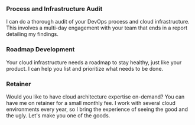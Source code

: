 ### Process and Infrastructure Audit

I can do a thorough audit of your DevOps process and cloud infrastructure. This
involves a multi-day engagement with your team that ends in a report detailing my
findings.

### Roadmap Development

Your cloud infrastructure needs a roadmap to stay healthy, just like your product.
I can help you list and prioritize what needs to be done.

### Retainer

Would you like to have cloud architecture expertise on-demand? You can have me on
retainer for a small monthly fee. I work with several cloud environments every year,
so I bring the experience of seeing the good and the ugly. Let's make you one of
the goods.
